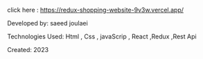 click here :   https://redux-shopping-website-9v3w.vercel.app/

Developed by: saeed joulaei

Technologies Used: Html , Css , javaScrip , React ,Redux ,Rest Api

Created: 2023

